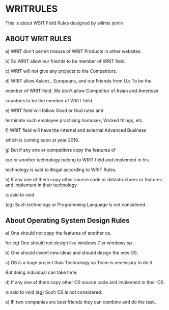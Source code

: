 # WRITRULES
This   is   about   WSIT  Field   Rules   designed  by  wilmix  jemin

ABOUT   WRIT  RULES
----------------------------

a)  WRIT    don't  permit    misuse    of  WRIT    Products    in  other  websites.

b) So  WRIT  allow  our  friends  to  be    member  of  WRIT    field.

 c)  WRIT    will  not    give    any  projects    to  the    Competitors.

d)  WRIT  allow  Asians  , Europeans, and  our  Friends    from  U.s  To    be  the 

member  of  WRIT    field.  We  don't  allow    Competitor  of  Asian  and  American

countries  to  be    the  member  of  WRIT  field.

e)  WRIT  field  will  follow    Good or  God  rules    and

terminate  such  employee    practising  homosex, Wicked  things, etc.


f)  WRIT  field  will    have    the  Internal  and  external  Advanced  Business

which  is  coming  soon  at  year  2016. 


g) But if any one or competitors copy the features of

our or another technology belong to WRIT field and implement in his

technology is said to illegal according to WRIT Rules.



h) If any one of them copy other source code or datastructures or  features   and implement in their technology

is said to void 

(eg) Such technology or Programming Language  is not considered.


About  Operating System Design Rules
-------------------------------------


a) One  should  not  copy the  features  of  another os.

for  eg)  One should  not  design  like  windows  7 or  windows  xp .



b)  One  should    invent  new  ideas  and  should  design   the  new  OS.

c)  OS  is   a huge  project than  Technology  so  Team  is necessary  to do  it.

But  doing  individual  can  take  time.


d)  If any one of them copy other OS  source code and implement in their OS

is said to void (eg) Such OS is not considered.


e) IF  two  companies  are best friends they  can  combine  and do  the task.



 

